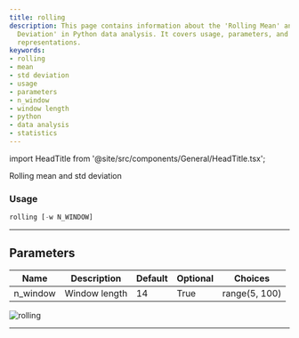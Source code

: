 ```yaml
---
title: rolling
description: This page contains information about the 'Rolling Mean' and 'Standard
  Deviation' in Python data analysis. It covers usage, parameters, and provides visual
  representations.
keywords:
- rolling
- mean
- std deviation
- usage
- parameters
- n_window
- window length
- python
- data analysis
- statistics
---
```


import HeadTitle from '@site/src/components/General/HeadTitle.tsx';

<HeadTitle title="rolling - Qa - Forex - Reference | OpenBB Terminal Docs" />

Rolling mean and std deviation

### Usage

```python
rolling [-w N_WINDOW]
```

---

## Parameters

| Name | Description | Default | Optional | Choices |
| ---- | ----------- | ------- | -------- | ------- |
| n_window | Window length | 14 | True | range(5, 100) |

![rolling](https://user-images.githubusercontent.com/46355364/154308175-bb244d55-a6e0-4d6e-80f4-b3937dcd8ed4.png)

---
